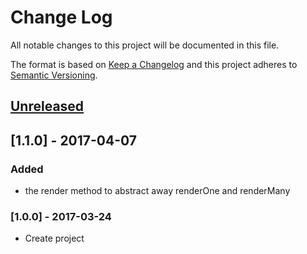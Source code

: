 # Change Log
All notable changes to this project will be documented in this file.

The format is based on [Keep a Changelog](http://keepachangelog.com/)
and this project adheres to [Semantic Versioning](http://semver.org/).

## [Unreleased]
## [1.1.0] - 2017-04-07
### Added
- the render method to abstract away renderOne and renderMany

### [1.0.0] - 2017-03-24
- Create project

[Unreleased]: https://github.com/lumenated/fractal-views/compare/1.0.0...HEAD
